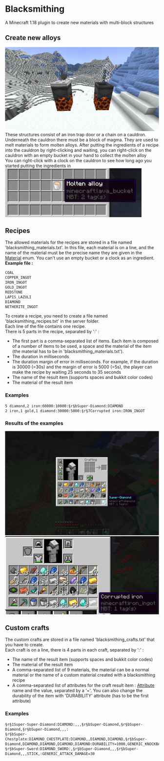 
# Blacksmithing
A Minecraft 1.18 plugin to create new materials with multi-block structures
## Create new alloys
![Structures](doc/images/Structures.png)
These structures consist of an iron trap door or a chain on a cauldron. Underneath the cauldron there must be a block of magma.
They are used to melt materials to form molten alloys. 
After putting the ingredients of a recipe into the cauldron by right-clicking and waiting, you can right-click on the cauldron with an empty bucket in your hand to collect the molten alloy  
You can right-click with a clock on the cauldron to see how long ago you started putting the ingredients in
![Molten alloy](doc/images/Alloy.png)
## Recipes
The allowed materials for the recipes are stored in a file named 'blacksmithing_materials.txt'. In this file, each material is on a line, and the name of the material must be the precise name they are given in the [Material](https://hub.spigotmc.org/javadocs/bukkit/org/bukkit/Material.html) enum.
You can't use an empty bucket or a clock as an ingredient.
**Example file :**
```
COAL
COPPER_INGOT
IRON_INGOT
GOLD_INGOT
REDSTONE
LAPIS_LAZULI
DIAMOND
NETHERITE_INGOT
```
  
To create a recipe, you need to create a file named 'blacksmithing_recipes.txt' in the server folder.  
Each line of the file contains one recipe.  
There is 5 parts in the recipe, separated by ':' :
- The first part is a comma-separated list of items. Each item is composed of a number of items to be used, a space and the material of the item (the material has to be in 'blacksmithing_materials.txt').
- The duration in milliseconds
- The duration margin of error in milliseconds. For example, if the duration is 30000 (=30s) and the margin of error is 5000 (=5s), the player can make the recipe by waiting 25 seconds to 35 seconds
- The name of the result item (supports spaces and bukkit color codes)
- The material of the result item
### Examples
```
5 diamond,2 iron:60000:10000:§r§bSuper-Diamond:DIAMOND
2 iron,1 gold,1 diamond:30000:5000:§r§7Corrupted iron:IRON_INGOT
```
### Results of the examples
![Screenshot 1](doc/images/Recipe1.png)
![Screenshot 2](doc/images/Recipe2.png)
## Custom crafts
The custom crafts are stored in a file named 'blacksmithing_crafts.txt' that you have to create.  
Each craft is on a line, there is 4 parts in each craft, separated by ':' :
 - The name of the result item (supports spaces and bukkit color codes)
 - The material of the result item
 - A comma-separated list of 9 materials, the material can be a normal material or the name of a custom material created with a blacksmithing recipe
 - A comma-separated list of attributes for the craft result item : [Attribute](https://hub.spigotmc.org/javadocs/spigot/org/bukkit/attribute/Attribute.html) name and the value, separated by a '='. You can also change the durability of the item with 'DURABILITY' attribute (has to be the first attribute)   
### Examples 
```
§r§1Super-Super-Diamond:DIAMOND:,,,§r§bSuper-Diamond,§r§bSuper-Diamond,§r§bSuper-Diamond,,,:
§r§bSuper-Chestplate:DIAMOND_CHESTPLATE:DIAMOND,,DIAMOND,DIAMOND,§r§bSuper-Diamond,DIAMOND,DIAMOND,DIAMOND,DIAMOND:DURABILITY=1000,GENERIC_KNOCKBACK_RESISTANCE=2,GENERIC_MAX_HEALTH=20
§r§bSuper-Sword:DIAMOND_SWORD:,§r§bSuper-Diamond,,,§r§bSuper-Diamond,,,STICK,:GENERIC_ATTACK_DAMAGE=30
```